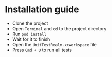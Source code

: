 # Installation guide

* Clone the project
* Open `Terminal` and `cd` to the project directory
* Run `pod install` 
* Wait for it to finish
* Open the `UnitTestRealm.xcworkspace` file
* Press `Cmd + U` to run all tests
